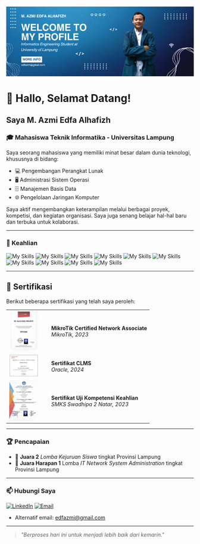 <p align="center">
  <img src="img/Blue Gradient Medical Facebook Fundraiser Cover Photo.png" alt="Header Image" />
</p>

# 👋 Hallo, Selamat Datang!
## Saya M. Azmi Edfa Alhafizh

### 🎓 Mahasiswa Teknik Informatika - Universitas Lampung  
Saya seorang mahasiswa yang memiliki minat besar dalam dunia teknologi, khususnya di bidang:

- 💻 Pengembangan Perangkat Lunak  
- 🖥️ Administrasi Sistem Operasi  
- 🗄️ Manajemen Basis Data  
- 🌐 Pengelolaan Jaringan Komputer  

Saya aktif mengembangkan keterampilan melalui berbagai proyek, kompetisi, dan kegiatan organisasi. Saya juga senang belajar hal-hal baru dan terbuka untuk kolaborasi.

---

### 🚀 Keahlian
![My Skills](https://img.shields.io/badge/Python-FFD43B?style=for-the-badge&logo=python&logoColor=blue) ![My Skills](https://img.shields.io/badge/C%2B%2B-00599C?style=for-the-badge&logo=c%2B%2B&logoColor=white) 
![My Skills](https://img.shields.io/badge/HTML5-E34F26?style=for-the-badge&logo=html5&logoColor=white) ![My Skills](https://img.shields.io/badge/CSS3-1572B6?style=for-the-badge&logo=css3&logoColor=white) 
![My Skills](https://img.shields.io/badge/VirtualBox-21416b?style=for-the-badge&logo=VirtualBox&logoColor=white) ![My Skills](https://img.shields.io/badge/VMware-231f20?style=for-the-badge&logo=VMware&logoColor=white) 
![My Skills](https://img.shields.io/badge/Debian-A81D33?style=for-the-badge&logo=debian&logoColor=white) ![My Skills](https://img.shields.io/badge/Ubuntu-E95420?style=for-the-badge&logo=ubuntu&logoColor=white) 
![My Skills](https://img.shields.io/badge/MySQL-005C84?style=for-the-badge&logo=mysql&logoColor=white) 
![My Skills](https://img.shields.io/badge/CISCO-1BA0D7?style=for-the-badge&logo=cisco&logoColor=white) 

---
## 📄 Sertifikasi

Berikut beberapa sertifikasi yang telah saya peroleh:

<table>
  <tr>
    <td width="100px">
      <img src="img/Sertifikat MTCNA.jpeg" width="80" alt="MTCNA" />
    </td>
    <td>
      <strong>MikroTik Certified Network Associate</strong><br/>
      <em>MikroTik, 2023</em>
    </td>
  </tr>
  <tr>
    <td>
      <img src="img/download.jpeg" width="80" alt="Oracle" />
    </td>
    <td>
      <strong>Sertifikat CLMS</strong><br/>
      <em>Oracle, 2024</em>
    </td>
  </tr>
  <tr>
    <td>
      <img src="img/Sertifikat Uji Kompetensi.jpeg" width="80" alt="UKK" />
    </td>
    <td>
      <strong>Sertifikat Uji Kompetensi Keahlian</strong><br/>
      <em>SMKS Swadhipa 2 Natar, 2023</em>
    </td>
  </tr>
  <tr>
</table>

---

### 🏆 Pencapaian

- 🥇 **Juara 2** *Lomba Kejuruan Siswa* tingkat Provinsi Lampung  
- 🥇 **Juara Harapan 1** Lomba *IT Network System Administration* tingkat Provinsi Lampung
---
### 📫 Hubungi Saya
 
[![LinkedIn](https://img.shields.io/badge/LinkedIn-0077B5?style=for-the-badge&logo=linkedin&logoColor=white)](https://www.linkedin.com/in/m-azmi-edfa-alhafizh) [![Email](https://img.shields.io/badge/Email-D14836?style=for-the-badge&logo=gmail&logoColor=white)](mailto:edfazmi@gmail.com)

- Alternatif
     email: edfazmi@gmail.com
---

> _"Berproses hari ini untuk menjadi lebih baik dari kemarin."_  
